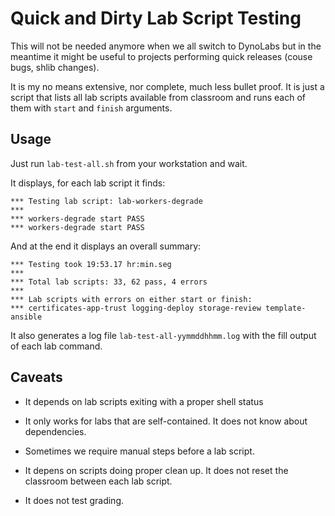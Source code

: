 # Quick and Dirty Lab Script Testing

This will not be needed anymore when we all switch to DynoLabs but in the meantime it might be useful to projects performing quick releases (couse bugs, shlib changes).

It is my no means extensive, nor complete, much less bullet proof.
It is just a script that lists all lab scripts available from classroom and runs each of them with `start` and `finish` arguments. 

## Usage

Just run `lab-test-all.sh` from your workstation and wait.

It displays, for each lab script it finds:

```
*** Testing lab script: lab-workers-degrade
***
*** workers-degrade start PASS
*** workers-degrade start PASS
```

And at the end it displays an overall summary:

```
*** Testing took 19:53.17 hr:min.seg
***
*** Total lab scripts: 33, 62 pass, 4 errors
***
*** Lab scripts with errors on either start or finish:
*** certificates-app-trust logging-deploy storage-review template-ansible
```

It also generates a log file `lab-test-all-yymmddhhmm.log` with the fill output of each lab command.

## Caveats

* It depends on lab scripts exiting with a proper shell status

* It only works for labs that are self-contained. It does not know about dependencies.

* Sometimes we require manual steps before a lab script.

* It depens on scripts doing proper clean up. It does not reset the classroom between each lab script.

* It does not test grading.
